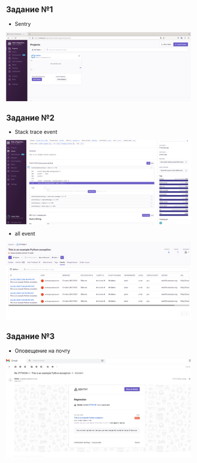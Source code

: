 ## Задание №1

- Sentry

![sentry](./screen/Projects.png)

## Задание №2

- Stack trace event

![s_trace](./screen/s_trace.png)

- all event

![event](./screen/event.png)

## Задание №3


- Оповещение на почту

![mail](./screen/alert.png)
